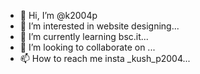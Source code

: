 - 👋 Hi, I’m @k2004p
- 👀 I’m interested in website designing...
- 🌱 I’m currently learning bsc.it...
- 💞️ I’m looking to collaborate on ...
- 📫 How to reach me insta _kush_p2004...

<!---
k2004p/k2004p is a ✨ special ✨ repository because its `README.md` (this file) appears on your GitHub profile.
You can click the Preview link to take a look at your changes.
--->
